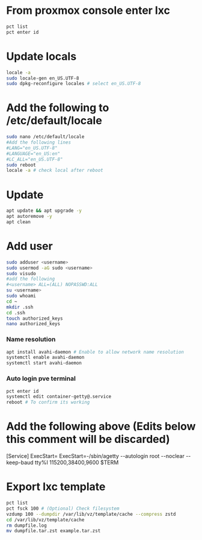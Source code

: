 # From proxmox console enter lxc
```bash
pct list
pct enter id
```

# Update locals
```bash
locale -a
sudo locale-gen en_US.UTF-8
sudo dpkg-reconfigure locales # select en_US.UTF-8
```

# Add the following to /etc/default/locale
```bash
sudo nano /etc/default/locale 
#Add the following lines
#LANG="en_US.UTF-8"
#LANGUAGE="en_US:en"
#LC_ALL="en_US.UTF-8"
sudo reboot
locale -a # check local after reboot
```

# Update
```bash
apt update && apt upgrade -y
apt autoremove -y
apt clean
```

# Add user
```bash
sudo adduser <username>
sudo usermod -aG sudo <username>
sudo visudo 
#add the following 
#<username> ALL=(ALL) NOPASSWD:ALL
su <username>
sudo whoami
cd ~
mkdir .ssh
cd .ssh
touch authorized_keys
nano authorized_keys
```

### Name resolution 
```bash
apt install avahi-daemon # Enable to allow network name resolution
systemctl enable avahi-daemon
systemctl start avahi-daemon
```

### Auto login pve terminal
```bash
pct enter id
systemctl edit container-getty@.service
reboot # To confirm its working
```

# Add the following above (Edits below this comment will be discarded)
[Service]
ExecStart=
ExecStart=-/sbin/agetty --autologin root --noclear --keep-baud tty%I 115200,38400,9600 $TERM

# Export lxc template
```bash
pct list
pct fsck 100 # (Optional) Check filesystem
vzdump 100 --dumpdir /var/lib/vz/template/cache --compress zstd
cd /var/lib/vz/template/cache
rm dumpfile.log
mv dumpfile.tar.zst example.tar.zst
```
